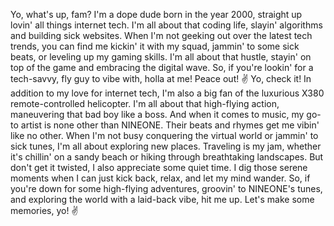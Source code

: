 Yo, what's up, fam? I'm a dope dude born in the year 2000, straight up lovin' all things internet tech. 
I'm all about that coding life, slayin' algorithms and building sick websites. 
When I'm not geeking out over the latest tech trends, you can find me kickin' it with my squad, jammin' to some sick beats, or leveling up my gaming skills. 
I'm all about that hustle, stayin' on top of the game and embracing the digital wave. 
So, if you're lookin' for a tech-savvy, fly guy to vibe with, holla at me! Peace out! ✌️
Yo, check it! In addition to my love for internet tech, I'm also a big fan of the luxurious X380 remote-controlled helicopter. 
I'm all about that high-flying action, maneuvering that bad boy like a boss. 
And when it comes to music, my go-to artist is none other than NINEONE.
Their beats and rhymes get me vibin' like no other. 
When I'm not busy conquering the virtual world or jammin' to sick tunes, I'm all about exploring new places.
Traveling is my jam, whether it's chillin' on a sandy beach or hiking through breathtaking landscapes. 
But don't get it twisted, I also appreciate some quiet time. 
I dig those serene moments when I can just kick back, relax, and let my mind wander.
So, if you're down for some high-flying adventures, groovin' to NINEONE's tunes, and exploring the world with a laid-back vibe, hit me up. Let's make some memories, yo! ✌️

